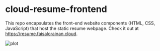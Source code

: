 # cloud-resume-frontend

This repo encapsulates the front-end website components (HTML, CSS, JavaScript) that host the static resume webpage. Check it out at https://resume.faisalorainan.cloud.

![plot](https://github.com/coyg92/cloud-resume-frontend/blob/main/cloud-resume-architecture.png?raw=true)
